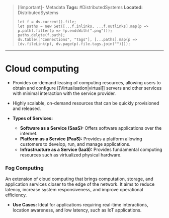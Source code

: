 > [!important]- Metadata
> **Tags:** #DistributedSystems 
> **Located:** DistributedSystems
> ```dataviewjs
> let f = dv.current().file;
> let paths = new Set([...f.inlinks, ...f.outlinks].map(p => p.path).filter(p => !p.endsWith(".png")));
> paths.delete(f.path);
> dv.table(["Connections", "Tags"], [...paths].map(p => [dv.fileLink(p), dv.page(p).file.tags.join("")]));
> ```

___
# Cloud computing

- Provides on-demand leasing of computing resources, allowing users to obtain and configure [[Virtualisation|virtual]] servers and other services with minimal interaction with the service provider.

- Highly scalable, on-demand resources that can be quickly provisioned and released.
- **Types of Services:**
	- **Software as a Service (SaaS):** Offers software applications over the internet.
	- **Platform as a Service (PaaS):** Provides a platform allowing customers to develop, run, and manage applications.
	- **Infrastructure as a Service (IaaS):** Provides fundamental computing resources such as virtualized physical hardware.

### Fog Computing

An extension of cloud computing that brings computation, storage, and application services closer to the edge of the network. It aims to reduce latency, increase system responsiveness, and improve operational efficiency.

- **Use Cases:** Ideal for applications requiring real-time interactions, location awareness, and low latency, such as IoT applications.
